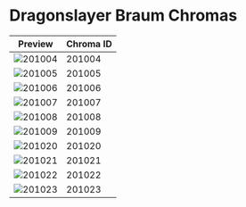 # Dragonslayer Braum Chromas

| Preview | Chroma ID |
|---------|-----------|
| ![201004](https://raw.communitydragon.org/latest/plugins/rcp-be-lol-game-data/global/default/v1/champion-chroma-images/201/201004.png) | 201004 |
| ![201005](https://raw.communitydragon.org/latest/plugins/rcp-be-lol-game-data/global/default/v1/champion-chroma-images/201/201005.png) | 201005 |
| ![201006](https://raw.communitydragon.org/latest/plugins/rcp-be-lol-game-data/global/default/v1/champion-chroma-images/201/201006.png) | 201006 |
| ![201007](https://raw.communitydragon.org/latest/plugins/rcp-be-lol-game-data/global/default/v1/champion-chroma-images/201/201007.png) | 201007 |
| ![201008](https://raw.communitydragon.org/latest/plugins/rcp-be-lol-game-data/global/default/v1/champion-chroma-images/201/201008.png) | 201008 |
| ![201009](https://raw.communitydragon.org/latest/plugins/rcp-be-lol-game-data/global/default/v1/champion-chroma-images/201/201009.png) | 201009 |
| ![201020](https://raw.communitydragon.org/latest/plugins/rcp-be-lol-game-data/global/default/v1/champion-chroma-images/201/201020.png) | 201020 |
| ![201021](https://raw.communitydragon.org/latest/plugins/rcp-be-lol-game-data/global/default/v1/champion-chroma-images/201/201021.png) | 201021 |
| ![201022](https://raw.communitydragon.org/latest/plugins/rcp-be-lol-game-data/global/default/v1/champion-chroma-images/201/201022.png) | 201022 |
| ![201023](https://raw.communitydragon.org/latest/plugins/rcp-be-lol-game-data/global/default/v1/champion-chroma-images/201/201023.png) | 201023 |
